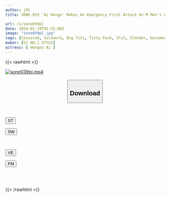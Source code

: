 ```yaml
---
author: j91
title: SONE-039 'Ai Hongo' Makes An Emergency First Attack On M Man's House! A Document That Will Awaken You To Sex Addiction With The Best Constricted BODY And The Best Erotic Techniques And Ejaculates 6 Times A Day.

url: /v/sone039pl
date: 2024-01-19T01:55:00Z
image: "sone039pl.jpg"
tags: [Censored, Solowork, Big Tits, Titty Fuck, Slut, Slender, Documentary	]
maker: [S1 NO.1 STYLE]
actress: [ Hongou Ai ]
---
```



{{< rawhtml >}}

<div class="video" data-videoid="6B6xBVDB7oh9j0L">
    <a href="javascript:;">
        <img src="/v/sone039pl/sone039pl.jpg" width="WIDTH" height="HEIGHT" alt="sone039pl.mp4" loading="lazy">
    </a>
</div>

<script type="text/javascript" src="https://j91.asia/asset/on-demand-st.js"></script>

<br>
  <link rel="stylesheet" href="https://j91.asia/asset/bs5.css">
  
  <center>
  <button class="btn btn-primary" type="button" data-bs-toggle="collapse" data-bs-target=".multi-collapse" aria-expanded="false" aria-controls="multiCollapseExample1 multiCollapseExample2"><h2>Download</h2></button></center>
</p>
<div class="row">
  <div class="col">
    <div class="collapse multi-collapse" id="multiCollapseExample1">
      <div class="card card-body">
	      	      <br>
<div class="buttons">  
<p><a href="https://streamtape.to/v/6B6xBVDB7oh9j0L" target="_blank"><button class="btn-hover color-3"><i class="fa fa-download"></i> ST</button></a></p>
<p><a href="https://flaswish.com/5kfwd4bdw40n" target="_blank"><button class="btn-hover color-2"><i class="fa fa-download"></i> SW</button></a></p></div>
    </div>
  </div>
</div>
  <div class="col">
    <div class="collapse multi-collapse" id="multiCollapseExample2">
      <div class="card card-body">
	      <br>
<div class="buttons">
<p><a href="javascript:;" target="_blank"><button class="btn-hover color-9"><i class="fa fa-download"></i> VE</button></a></p>
<p><a href="javascript:;" target="_blank"><button class="btn-hover color-8"><i class="fa fa-download"></i> FM</button></a></p></div>
<br><br>
      </div>
    </div>
  </div>
</div>

{{< /rawhtml >}}